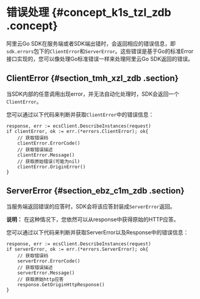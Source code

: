 # 错误处理 {#concept_k1s_tzl_zdb .concept}

阿里云Go SDK在服务端或者SDK端出错时，会返回相应的错误信息，即`sdk.errors`包下的`ClientError`和`ServerError`。这些错误是基于Go的标准Error接口实现的，您可以像处理Go标准错误一样来处理阿里云Go SDK返回的错误。

## ClientError {#section_tmh_xzl_zdb .section}

当SDK内部的任意调用出现error，并无法自动化处理时，SDK会返回一个`ClientError`。

您可以通过以下代码来判断并获取`ClientError`中的错误信息：

```
response, err := ecsClient.DescribeInstances(request)
if clientError, ok := err.(*errors.ClientError); ok{
    // 获取错误码
    clientError.ErrorCode()
    // 获取错误描述
    clientError.Message()
    // 获取原始错误(可能为nil)
    clientError.OriginError()
}
```

## ServerError {#section_ebz_c1m_zdb .section}

当服务端返回错误的应答时，SDK会将该应答封装成`ServerError`返回。

**说明：** 在这种情况下，您依然可以从response中获得原始的HTTP应答。

您可以通过以下代码来判断并获取ServerError以及Response中的错误信息：

```
response, err := ecsClient.DescribeInstances(request)    
if serverError, ok := err.(*errors.ServerError); ok{
    // 获取错误码
    serverError.ErrorCode()
    // 获取错误描述
    serverError.Message()
    // 获取原始http应答
    response.GetOriginHttpResponse()
}
```

